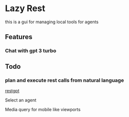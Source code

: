 # Lazy Rest
this is a gui for managing local tools for agents

## Features

### Chat with gpt 3 turbo

## Todo

### plan and execute rest calls from natural language

[restgpt](https://restgpt.github.io/)

Select an agent

Media query for mobile like viewports
